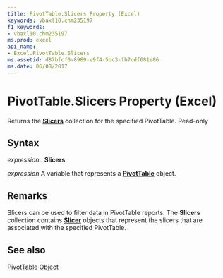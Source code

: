 ```yaml
---
title: PivotTable.Slicers Property (Excel)
keywords: vbaxl10.chm235197
f1_keywords:
- vbaxl10.chm235197
ms.prod: excel
api_name:
- Excel.PivotTable.Slicers
ms.assetid: d87bfcf0-8989-e9f4-5bc3-fb7cdf681e86
ms.date: 06/08/2017
---
```



# PivotTable.Slicers Property (Excel)

Returns the  **[Slicers](Excel.Slicers.md)** collection for the specified PivotTable. Read-only


## Syntax

 _expression_ . **Slicers**

 _expression_ A variable that represents a **[PivotTable](Excel.PivotTable.md)** object.


## Remarks

Slicers can be used to filter data in PivotTable reports. The  **Slicers** collection contains **[Slicer](Excel.Slicer.md)** objects that represent the slicers that are associated with the specified PivotTable.


## See also


[PivotTable Object](Excel.PivotTable.md)


